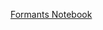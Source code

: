 [Formants Notebook](http://datahub.berkeley.edu/user-redirect/interact?account=ds-modules&repo=LINGUIS-110&branch=master&path=Formants)